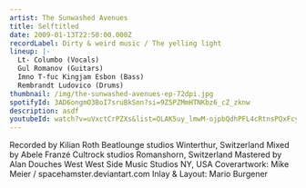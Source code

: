 ```yaml
---
artist: The Sunwashed Avenues
title: Selftitled
date: 2009-01-13T22:50:00.000Z
recordLabel: Dirty & weird music / The yelling light
lineup: |-
  Lt- Columbo (Vocals)
  Gul Romanov (Guitars)
  Imno T-fuc Kingjam Esbon (Bass)
  Rembrandt Ludovico (Drums)
thumbnail: /img/the-sunwashed-avenues-ep-72dpi.jpg
spotifyId: 3AD6ongmO3BoI7sruBkSnn?si=9Z5PZMmHTNKbz6_cZ_zknw
description: asdf
youtubeId: watch?v=uVxctCrPZXs&list=OLAK5uy_lmwM-ojpbQdhPFL4cRtnsPQxFcyV5KI9U
---
```

Recorded by Kilian Roth Beatlounge studios Winterthur, Switzerland
Mixed by Abele Franzé Cultrock studios Romanshorn, Switzerland
Mastered by Alan Douches West West Side Music Studios NY, USA
Coverartwork: Mike Meier / spacehamster.deviantart.com
Inlay & Layout: Mario Burgener